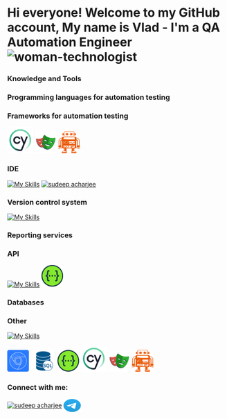 # Hi everyone! Welcome to my GitHub account, My name is Vlad - I'm a QA Automation Engineer <img src="https://em-content.zobj.net/source/telegram/386/woman-technologist_1f469-200d-1f4bb.webp" alt="woman-technologist" width="40" height="40" />

### Knowledge and Tools

### Programming languages for automation testing 

### Frameworks for automation testing
<a href="https://swagger.io/" target="blank"> <img src="https://github.com/vladyslav-kocherhin/Vladyslav-Kocherhin/blob/main/cypress-1.svg" alt="Swagger logo" height="50" width="50" style="background-color: white; padding: 5px; border-radius: 5px;"/></a>
  <a href="https://swagger.io/" target="blank"><img src="https://github.com/vladyslav-kocherhin/Vladyslav-Kocherhin/blob/main/playwright-logo-png_seeklogo-435674.png" alt="sudeep acharjee" height="50" width="50" /></a>
  <a href="https://swagger.io/" target="blank"><img src="https://github.com/vladyslav-kocherhin/Vladyslav-Kocherhin/blob/main/WebdriverIO.png" alt="sudeep acharjee" height="50" width="50" /></a>

### IDE
[![My Skills](https://skillicons.dev/icons?i=vscode,webstorm&theme=dark&perline=10)](https://skillicons.dev)
<a href="https://code.visualstudio.com/" target="blank"><img src="https://skillicons.dev/icons?i=vscode,webstorm&theme=dark&perline=10" alt="sudeep acharjee" title="Visual Studio Code"/></a>

### Version control system
[![My Skills](https://skillicons.dev/icons?i=git&theme=dark&perline=10)](https://skillicons.dev)

### Reporting services 

### API 
[![My Skills](https://skillicons.dev/icons?i=postman&theme=dark&perline=10)](https://skillicons.dev)
<a href="https://swagger.io/" target="blank"><img src="https://github.com/vladyslav-kocherhin/Vladyslav-Kocherhin/blob/main/Swagger-photoaidcom-cropped.png" alt="sudeep acharjee" height="50" width="50" /></a>

### Databases 

### Other







[![My Skills](https://skillicons.dev/icons?i=postman,html,css,vscode,git,webstorm,&theme=dark&perline=10)](https://skillicons.dev)



<div>
  <img src="https://github.com/vladyslav-kocherhin/Vladyslav-Kocherhin/blob/main/Chrome%20DevTools.png" title="Chrome DevTools" alt="Chrome DevTools" width="50" height="50"/>&nbsp
   <img src="https://github.com/vladyslav-kocherhin/Vladyslav-Kocherhin/blob/main/SQL.png" title="Chrome DevTools" alt="Chrome DevTools" width="50" height="50"/>&nbsp
  <a href="https://swagger.io/" target="blank"><img src="https://github.com/vladyslav-kocherhin/Vladyslav-Kocherhin/blob/main/Swagger-photoaidcom-cropped.png" alt="sudeep acharjee" height="50" width="50" /></a>
  <a href="https://swagger.io/" target="blank"> <img src="https://github.com/vladyslav-kocherhin/Vladyslav-Kocherhin/blob/main/cypress-1.svg" alt="Swagger logo" height="50" width="50" style="background-color: white; padding: 5px; border-radius: 5px;"/></a>
  <a href="https://swagger.io/" target="blank"><img src="https://github.com/vladyslav-kocherhin/Vladyslav-Kocherhin/blob/main/playwright-logo-png_seeklogo-435674.png" alt="sudeep acharjee" height="50" width="50" /></a>
  <a href="https://swagger.io/" target="blank"><img src="https://github.com/vladyslav-kocherhin/Vladyslav-Kocherhin/blob/main/WebdriverIO.png" alt="sudeep acharjee" height="50" width="50" /></a>
</div>
</div>

<h3 align="left">Connect with me:</h3>
<p align="left">
<a href="https://linkedin.com/in/kocherhin/" target="blank"><img align="center" src="https://raw.githubusercontent.com/rahuldkjain/github-profile-readme-generator/master/src/images/icons/Social/linked-in-alt.svg" alt="sudeep acharjee" height="30" width="40" /></a>
<a href="https://t.me/vladyslavk0" target="blank"><img align="center" src="https://github.com/vladyslav-kocherhin/Vladyslav-Kocherhin/blob/main/Telegram_2019_Logo.svg" alt="sudeep acharjee" height="30" width="40" /></a>
</p>

